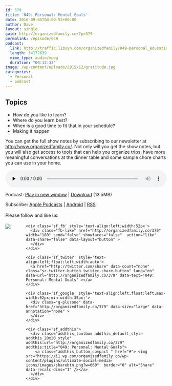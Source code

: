 ```yaml
---
id: 379
title: '049: Personal: Mental Goals'
date: 2016-09-05T04:00:52+00:00
author: Dave
layout: single
guid: http://organizedfamily.co/?p=379
permalink: /episode/049
podcast:
  link: http://traffic.libsyn.com/organizedfamily/049-personal_education.mp3
  length: 14172639
  mime_type: audio/mpeg
  duration: "00:12:33"
image: /wp-content/uploads/2015/12/gratitude.jpg
categories:
  - Personal
  - podcast
---
```

## Topics

  * How do you like to learn?
  * Where do you learn best?
  * When is a good time to fit that in your schedule?
  * Making it happen

You can get the full show notes by subscribing to our newsletter at <http://www.organizedfamily.co/>. Not only will you get the show notes, but you will also get access to tools that can help you organize trips, have more meaningful conversations at the dinner table and some sample chore charts you can use in your home.

<div class="powerpress_player" id="powerpress_player_5370">
  <audio class="wp-audio-shortcode" id="audio-379-50" preload="none" style="width: 100%;" controls="controls"><source type="audio/mpeg" src="http://traffic.libsyn.com/organizedfamily/049-personal_education.mp3?_=50" /><a href="http://traffic.libsyn.com/organizedfamily/049-personal_education.mp3">http://traffic.libsyn.com/organizedfamily/049-personal_education.mp3</a></audio>
</div>

<p class="powerpress_links powerpress_links_mp3">
  Podcast: <a href="http://traffic.libsyn.com/organizedfamily/049-personal_education.mp3" class="powerpress_link_pinw" target="_blank" title="Play in new window" onclick="return powerpress_pinw('http://organizedfamily.co/?powerpress_pinw=379-podcast');" rel="nofollow">Play in new window</a> | <a href="http://traffic.libsyn.com/organizedfamily/049-personal_education.mp3" class="powerpress_link_d" title="Download" rel="nofollow" download="049-personal_education.mp3">Download</a> (13.5MB)
</p>

<p class="powerpress_links powerpress_subscribe_links">
  Subscribe: <a href="https://itunes.apple.com/us/podcast/organized-family/id1047979605?mt=2&ls=1#episodeGuid=http%3A%2F%2Forganizedfamily.co%2F%3Fp%3D379" class="powerpress_link_subscribe powerpress_link_subscribe_itunes" title="Subscribe on Apple Podcasts" rel="nofollow">Apple Podcasts</a> | <a href="http://subscribeonandroid.com/organizedfamily.co/feed/podcast" class="powerpress_link_subscribe powerpress_link_subscribe_android" title="Subscribe on Android" rel="nofollow">Android</a> | <a href="http://organizedfamily.co/feed/podcast" class="powerpress_link_subscribe powerpress_link_subscribe_rss" title="Subscribe via RSS" rel="nofollow">RSS</a>
</p>

<div class='sfsi_Sicons' style='width: 100%; display: inline-block; vertical-align: middle; text-align:left'>
  <div style='margin:0px 8px 0px 0px; line-height: 24px'>
    <span>Please follow and like us:</span>
  </div>
  
  <div class='sfsi_socialwpr'>
    <div class='sf_subscrbe' style='text-align:left;float:left;width:64px'>
      <a href="http://www.specificfeeds.com/widget/emailsubscribe/MTc5ODgx/OA==/" target="_blank"><img src="https://i2.wp.com/organizedfamily.co/wp-content/plugins/ultimate-social-media-icons/images/follow_subscribe.png?w=660" data-recalc-dims="1" /></a>
    </div>
    
    <div class='sf_fb' style='text-align:left;width:52px'>
      <div class="fb-like" href="http://organizedfamily.co/379" width="180" send="false" showfaces="false"  action="like" data-share="false" data-layout="button" >
      </div>
    </div>
    
    <div class='sf_twiter' style='text-align:left;float:left;width:auto'>
      <a href="http://twitter.com/share" data-count="none" class="sr-twitter-button twitter-share-button" lang="en" data-url="http://organizedfamily.co/379" data-text="049: Personal: Mental Goals" ></a>
    </div>
    
    <div class='sf_google' style='text-align:left;float:left;max-width:62px;min-width:35px;'>
      <div class="g-plusone" data-href="http://organizedfamily.co/379" data-size="large" data-annotation="none" >
      </div>
    </div>
    
    <div class='sf_addthis'>
      <div class="addthis_toolbox addthis_default_style addthis_20x20_style" addthis:url="http://organizedfamily.co/379" addthis:title="049: Personal: Mental Goals">
        <a class="addthis_button_compact " href="#"> <img src="https://i1.wp.com/organizedfamily.co/wp-content/plugins/ultimate-social-media-icons/images/sharebtn.png?w=660"  border="0" alt="Share" data-recalc-dims="1" /></a>
      </div>
    </div>
  </div>
</div>